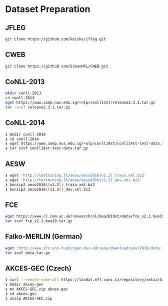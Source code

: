# Dataset Preparation

## JFLEG 

```sh
git clone https://github.com/keisks/jfleg.git
```

## CWEB 

```sh
git clone https://github.com/SimonHFL/CWEB.git
```

## CoNLL-2013

```sh
mkdir conll-2013
cd conll-2013
wget https://www.comp.nus.edu.sg/~nlp/conll13st/release2.3.1.tar.gz
tar -xvzf release2.3.1.tar.gz
```

## CoNLL-2014

```sh
❯ mkdir conll-2014
❯ cd conll-2014
❯ wget https://www.comp.nus.edu.sg/~nlp/conll14st/conll14st-test-data.tar.gz
❯ tar zxvf conll14st-test-data.tar.gz
```

## AESW 

```sh
❯ wget 'http://textmining.lt/aesw/aesw2016(v1.2)_train.xml.bz2'
❯ wget 'http://textmining.lt/aesw/aesw2016(v1.2)_dev.xml.bz2'
❯ bunzip2 aesw2016\(v1.2\)_train.xml.bz2
❯ bunzip2 aesw2016\(v1.2\)_dev.xml.bz2
```

## FCE

```sh
wget https://www.cl.cam.ac.uk/research/nl/bea2019st/data/fce_v2.1.bea19.tar.gz
tar zxvf fce_v2.1.bea19.tar.gz
```

## Falko-MERLIN (German)

```sh
wget 'http://www.sfs.uni-tuebingen.de/~adriane/download/wnut2018/data.tar.gz'
tar zxvf data.tar.gz
```

## AKCES-GEC (Czech)

```sh
❯ curl --remote-name-all https://lindat.mff.cuni.cz/repository/xmlui/bitstream/handle/11234/1-3057{/AKCES-GEC.zip}
❯ mkdir akces-gec
❯ mv AKCES-GEC.zip akces-gec
❯ cd akces-gec
❯ unzip AKCES-GEC.zip
```